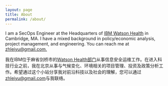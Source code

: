 ```yaml
---
layout: page
title: About
permalink: /about/
---
```



I am a SecOps Engineer at the Headquarters of [IBM Watson Health](https://www.ibm.com/watson/health/) in Cambridge, MA. I have a mixed background in policy/economic analysis, project management, and engineering. You can reach me at [zhleiyu@gmail.com.](mailto:zhleiyu@gmail.com)

我在IBM位于麻省剑桥市的[Watson Health部门](https://www.ibm.com/watson/health/)从事信息安全运维工作。在进入科技行业之前，我在北京从事与气候变化、环境相关的项目管理、投资及政策分析工作。希望通过这个小站分享我对前沿科技以及社会的理解，您可以通过[zhleiyu@gmail.com](mailto:zhleiyu@gmail.com)与我联络。
